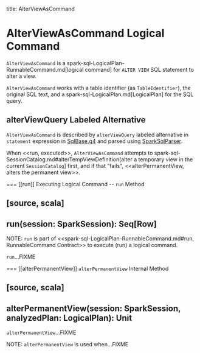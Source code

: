 title: AlterViewAsCommand

# AlterViewAsCommand Logical Command

`AlterViewAsCommand` is a spark-sql-LogicalPlan-RunnableCommand.md[logical command] for `ALTER VIEW` SQL statement to alter a view.

`AlterViewAsCommand` works with a table identifier (as `TableIdentifier`), the original SQL text, and a spark-sql-LogicalPlan.md[LogicalPlan] for the SQL query.

## alterViewQuery Labeled Alternative

`AlterViewAsCommand` is described by `alterViewQuery` labeled alternative in `statement` expression in [SqlBase.g4](../sql/AstBuilder.md#grammar) and parsed using [SparkSqlParser](../sql/SparkSqlParser.md).

When <<run, executed>>, `AlterViewAsCommand` attempts to spark-sql-SessionCatalog.md#alterTempViewDefinition[alter a temporary view in the current `SessionCatalog`] first, and if that "fails", <<alterPermanentView, alters the permanent view>>.

=== [[run]] Executing Logical Command -- `run` Method

[source, scala]
----
run(session: SparkSession): Seq[Row]
----

NOTE: `run` is part of <<spark-sql-LogicalPlan-RunnableCommand.md#run, RunnableCommand Contract>> to execute (run) a logical command.

`run`...FIXME

=== [[alterPermanentView]] `alterPermanentView` Internal Method

[source, scala]
----
alterPermanentView(session: SparkSession, analyzedPlan: LogicalPlan): Unit
----

`alterPermanentView`...FIXME

NOTE: `alterPermanentView` is used when...FIXME
